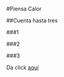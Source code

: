 #Piensa Calor

##Cuenta hasta tres

###1

###2

###3

Da click [aquí](https://https://media.giphy.com/media/E8wm3nfbNWBdC/giphy.gif)
